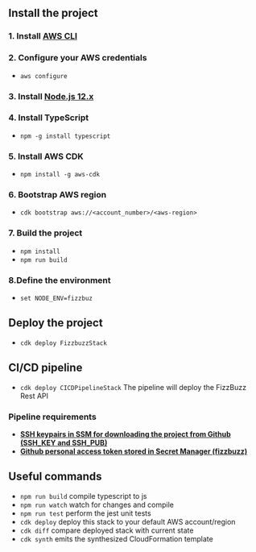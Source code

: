 ## Install the project

### 1. Install [**AWS CLI**](https://docs.aws.amazon.com/cli/latest/userguide/cli-chap-install.html) 
### 2. Configure your AWS credentials
- `aws configure`
### 3. Install [**Node.js 12.x**](https://nodejs.org/dist/latest-v12.x/)
### 4. Install TypeScript
- `npm -g install typescript`
### 5. Install AWS CDK
- `npm install -g aws-cdk`
### 6. Bootstrap AWS region
- `cdk bootstrap aws://<account_number>/<aws-region>`
### 7. Build the project
- `npm install`
- `npm run build`
### 8.Define the environment
- `set NODE_ENV=fizzbuz`

## Deploy the project
- `cdk deploy FizzbuzzStack`

## CI/CD pipeline
- `cdk deploy CICDPipelineStack`
The pipeline will deploy the FizzBuzz Rest API
### Pipeline requirements
- [**SSH keypairs in SSM  for downloading the project from Github (SSH_KEY and SSH_PUB)**](https://www.ssh.com/ssh/keygen/)
- [**Github personal access token stored in Secret Manager (fizzbuzz)**](https://docs.github.com/en/github/authenticating-to-github/creating-a-personal-access-token)


## Useful commands

 * `npm run build`   compile typescript to js
 * `npm run watch`   watch for changes and compile
 * `npm run test`    perform the jest unit tests
 * `cdk deploy`      deploy this stack to your default AWS account/region
 * `cdk diff`        compare deployed stack with current state
 * `cdk synth`       emits the synthesized CloudFormation template
